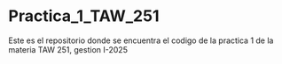 # Practica_1_TAW_251
Este es el repositorio donde se encuentra el codigo de la practica 1 de la materia TAW 251, gestion I-2025
